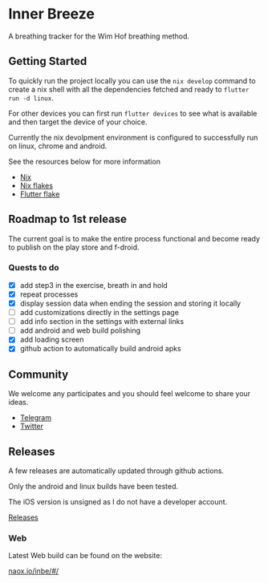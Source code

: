 # Inner Breeze
A breathing tracker for the Wim Hof breathing method.

## Getting Started
To quickly run the project locally you can use the ```nix develop``` command to create a nix shell with all the dependencies fetched and ready to ```flutter run -d linux```.

For other devices you can first run ```flutter devices``` to see what is available and then target the device of your choice.

Currently the nix devolpment environment is configured to successfully run on linux, chrome and android.

See the resources below for more information

 - [Nix](https://nixos.org/)
 - [Nix flakes](https://nixos.wiki/wiki/Flakes)
 - [Flutter flake](https://github.com/waotzi/flutter-flake)

## Roadmap to 1st release
The current goal is to make the entire process functional and become ready to publish on the play store and f-droid. 

### Quests to do
- [x] add step3 in the exercise, breath in and hold
- [x] repeat processes
- [x] display session data when ending the session and storing it locally
- [ ] add customizations directly in the settings page
- [ ] add info section in the settings with external links
- [ ] add android and web build polishing
- [x] add loading screen
- [x] github action to automatically build android apks

## Community
We welcome any participates and you should feel welcome to share your ideas.

- [Telegram](https://t.me/naoxio)
- [Twitter](https://twitter.com/naox_io)

## Releases
A few releases are automatically updated through github actions.

Only the android and linux builds have been tested.

The iOS version is unsigned as I do not have a developer account.

[Releases](https://github.com/naoxio/inbe/releases/tag/latest)

### Web
Latest Web build can be found on the website:

[naox.io/inbe/#/](https://naox.io/inbe/#/)

